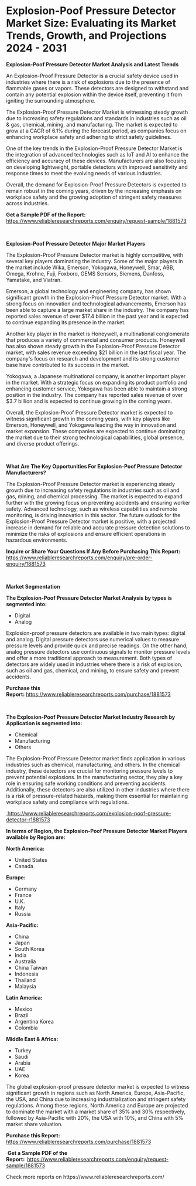 <p><h1>Explosion-Poof Pressure Detector Market Size: Evaluating its Market Trends, Growth, and Projections 2024 - 2031</h1></p><p><strong>Explosion-Poof Pressure Detector Market Analysis and Latest Trends</strong></p>
<p><p>An Explosion-Proof Pressure Detector is a crucial safety device used in industries where there is a risk of explosions due to the presence of flammable gases or vapors. These detectors are designed to withstand and contain any potential explosion within the device itself, preventing it from igniting the surrounding atmosphere.</p><p>The Explosion-Proof Pressure Detector Market is witnessing steady growth due to increasing safety regulations and standards in industries such as oil & gas, chemical, mining, and manufacturing. The market is expected to grow at a CAGR of 6.1% during the forecast period, as companies focus on enhancing workplace safety and adhering to strict safety guidelines.</p><p>One of the key trends in the Explosion-Proof Pressure Detector Market is the integration of advanced technologies such as IoT and AI to enhance the efficiency and accuracy of these devices. Manufacturers are also focusing on developing lightweight, portable detectors with improved sensitivity and response times to meet the evolving needs of various industries.</p><p>Overall, the demand for Explosion-Proof Pressure Detectors is expected to remain robust in the coming years, driven by the increasing emphasis on workplace safety and the growing adoption of stringent safety measures across industries.</p></p>
<p><strong>Get a Sample PDF of the Report:&nbsp;</strong> <a href="https://www.reliableresearchreports.com/enquiry/request-sample/1881573">https://www.reliableresearchreports.com/enquiry/request-sample/1881573</a></p>
<p>&nbsp;</p>
<p><strong>Explosion-Poof Pressure Detector Major Market Players</strong></p>
<p><p>The Explosion-Proof Pressure Detector market is highly competitive, with several key players dominating the industry. Some of the major players in the market include Wika, Emerson, Yokogawa, Honeywell, Smar, ABB, Omega, Krohne, Fuji, Foxboro, GEMS Sensors, Siemens, Danfoss, Yamatake, and Viatran.</p><p>Emerson, a global technology and engineering company, has shown significant growth in the Explosion-Proof Pressure Detector market. With a strong focus on innovation and technological advancements, Emerson has been able to capture a large market share in the industry. The company has reported sales revenue of over $17.4 billion in the past year and is expected to continue expanding its presence in the market.</p><p>Another key player in the market is Honeywell, a multinational conglomerate that produces a variety of commercial and consumer products. Honeywell has also shown steady growth in the Explosion-Proof Pressure Detector market, with sales revenue exceeding $21 billion in the last fiscal year. The company's focus on research and development and its strong customer base have contributed to its success in the market.</p><p>Yokogawa, a Japanese multinational company, is another important player in the market. With a strategic focus on expanding its product portfolio and enhancing customer service, Yokogawa has been able to maintain a strong position in the industry. The company has reported sales revenue of over $3.7 billion and is expected to continue growing in the coming years.</p><p>Overall, the Explosion-Proof Pressure Detector market is expected to witness significant growth in the coming years, with key players like Emerson, Honeywell, and Yokogawa leading the way in innovation and market expansion. These companies are expected to continue dominating the market due to their strong technological capabilities, global presence, and diverse product offerings.</p></p>
<p>&nbsp;</p>
<p><strong>What Are The Key Opportunities For Explosion-Poof Pressure Detector Manufacturers?</strong></p>
<p><p>The Explosion-Proof Pressure Detector market is experiencing steady growth due to increasing safety regulations in industries such as oil and gas, mining, and chemical processing. The market is expected to expand further with the growing focus on preventing accidents and ensuring worker safety. Advanced technology, such as wireless capabilities and remote monitoring, is driving innovation in this sector. The future outlook for the Explosion-Proof Pressure Detector market is positive, with a projected increase in demand for reliable and accurate pressure detection solutions to minimize the risks of explosions and ensure efficient operations in hazardous environments.</p></p>
<p><strong>Inquire or Share Your Questions If Any Before Purchasing This Report:</strong> <a href="https://www.reliableresearchreports.com/enquiry/pre-order-enquiry/1881573">https://www.reliableresearchreports.com/enquiry/pre-order-enquiry/1881573</a></p>
<p>&nbsp;</p>
<p><strong>Market Segmentation</strong></p>
<p><strong>The Explosion-Poof Pressure Detector Market Analysis by types is segmented into:</strong></p>
<p><ul><li>Digital</li><li>Analog</li></ul></p>
<p><p>Explosion-proof pressure detectors are available in two main types: digital and analog. Digital pressure detectors use numerical values to measure pressure levels and provide quick and precise readings. On the other hand, analog pressure detectors use continuous signals to monitor pressure levels and offer a more traditional approach to measurement. Both types of detectors are widely used in industries where there is a risk of explosion, such as oil and gas, chemical, and mining, to ensure safety and prevent accidents.</p></p>
<p><strong>Purchase this Report:&nbsp;</strong><a href="https://www.reliableresearchreports.com/purchase/1881573">https://www.reliableresearchreports.com/purchase/1881573</a></p>
<p>&nbsp;</p>
<p><strong>The Explosion-Poof Pressure Detector Market Industry Research by Application is segmented into:</strong></p>
<p><ul><li>Chemical</li><li>Manufacturing</li><li>Others</li></ul></p>
<p><p>The Explosion-Proof Pressure Detector market finds application in various industries such as chemical, manufacturing, and others. In the chemical industry, these detectors are crucial for monitoring pressure levels to prevent potential explosions. In the manufacturing sector, they play a key role in ensuring safe working conditions and preventing accidents. Additionally, these detectors are also utilized in other industries where there is a risk of pressure-related hazards, making them essential for maintaining workplace safety and compliance with regulations.</p></p>
<p><a href="https://www.reliableresearchreports.com/explosion-poof-pressure-detector-r1881573">&nbsp;https://www.reliableresearchreports.com/explosion-poof-pressure-detector-r1881573</a></p>
<p><strong>In terms of Region, the Explosion-Poof Pressure Detector Market Players available by Region are:</strong></p>
<p>
    <p> <strong> North America: </strong>
        <ul>
            <li>United States</li>
            <li>Canada</li>
        </ul>
        </p> 
    <p> <strong> Europe: </strong>
        <ul>
            <li>Germany</li>
            <li>France</li>
            <li>U.K.</li>
            <li>Italy</li>
            <li>Russia</li>
        </ul>
        </p> 
    <p> <strong> Asia-Pacific: </strong>
        <ul>
            <li>China</li>
            <li>Japan</li>
            <li>South Korea</li>
            <li>India</li>
            <li>Australia</li>
            <li>China Taiwan</li>
            <li>Indonesia</li>
            <li>Thailand</li>
            <li>Malaysia</li>
        </ul>
        </p> 
    <p> <strong> Latin America: </strong>
        <ul>
            <li>Mexico</li>
            <li>Brazil</li>
            <li>Argentina Korea</li>
            <li>Colombia</li>
        </ul>
        </p> 
    <p> <strong> Middle East & Africa: </strong>
        <ul>
            <li>Turkey</li>
            <li>Saudi</li>
            <li>Arabia</li>
            <li>UAE</li>
            <li>Korea</li>
        </ul>
    </p>
    </p>
<p><p>The global explosion-proof pressure detector market is expected to witness significant growth in regions such as North America, Europe, Asia-Pacific, the USA, and China due to increasing industrialization and stringent safety regulations. Among these regions, North America and Europe are projected to dominate the market with a market share of 35% and 30% respectively, followed by Asia-Pacific with 20%, the USA with 10%, and China with 5% market share valuation.</p></p>
<p><strong>Purchase this Report: </strong><a href="https://www.reliableresearchreports.com/purchase/1881573">https://www.reliableresearchreports.com/purchase/1881573</a></p>
<p>&nbsp;<strong>Get a Sample PDF of the Report:&nbsp;&nbsp;</strong><a href="https://www.reliableresearchreports.com/enquiry/request-sample/1881573">https://www.reliableresearchreports.com/enquiry/request-sample/1881573</a></p>
<p><strong></strong></p>
<p>Check more reports on https://www.reliableresearchreports.com/</p>